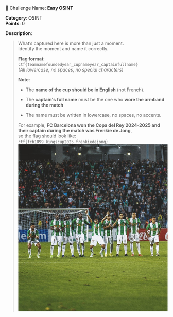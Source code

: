 🧩 Challenge Name: **Easy OSINT**

**Category**: OSINT  
**Points**: 0

**Description**:

> What’s captured here is more than just a moment.  
> Identify the moment and name it correctly.
> 
> **Flag format**:  
> `ctf{teamnamefoundedyear_cupnameyear_captainfullname}`  
> _(All lowercase, no spaces, no special characters)_
> 
> **Note**:
> 
> - The **name of the cup should be in English** (not French).
>     
> - The **captain's full name** must be the one who **wore the armband during the match** 
>     
> - The name must be written in lowercase, no spaces, no accents.
>     
> 
> For example, **FC Barcelona won the Copa del Rey 2024-2025 and their captain during the match was Frenkie de Jong**,  
> so the flag should look like:  
> `ctf{fcb1899_kingscup2025_frenkiedejong}`
![Challenge Image](https://github.com/b4d33r/ctf-challenges/blob/main/Easy%20OSINT/easyosint.jpg)

